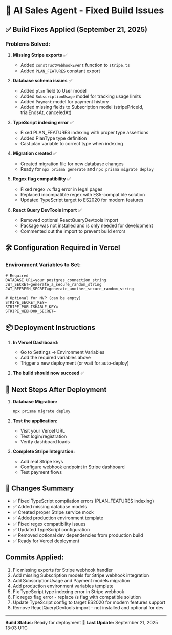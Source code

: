 # 🚀 AI Sales Agent - Fixed Build Issues

## ✅ Build Fixes Applied (September 21, 2025)

### Problems Solved:

1. **Missing Stripe exports** ✅
   - Added `constructWebhookEvent` function to `stripe.ts`
   - Added `PLAN_FEATURES` constant export

2. **Database schema issues** ✅
   - Added `plan` field to User model
   - Added `SubscriptionUsage` model for tracking usage limits
   - Added `Payment` model for payment history
   - Added missing fields to Subscription model (stripePriceId, trialEndsAt, canceledAt)

3. **TypeScript indexing error** ✅
   - Fixed PLAN_FEATURES indexing with proper type assertions
   - Added PlanType type definition
   - Cast plan variable to correct type when indexing

4. **Migration created** ✅
   - Created migration file for new database changes
   - Ready for `npx prisma generate` and `npx prisma migrate deploy`

5. **Regex flag compatibility** ✅
   - Fixed regex `/s` flag error in legal pages
   - Replaced incompatible regex with ES5-compatible solution
   - Updated TypeScript target to ES2020 for modern features

6. **React Query DevTools import** ✅
   - Removed optional ReactQueryDevtools import
   - Package was not installed and is only needed for development
   - Commented out the import to prevent build errors

## 🛠️ Configuration Required in Vercel

### Environment Variables to Set:

```env
# Required
DATABASE_URL=your_postgres_connection_string
JWT_SECRET=generate_a_secure_random_string
JWT_REFRESH_SECRET=generate_another_secure_random_string

# Optional for MVP (can be empty)
STRIPE_SECRET_KEY=
STRIPE_PUBLISHABLE_KEY=
STRIPE_WEBHOOK_SECRET=
```

## 📦 Deployment Instructions

1. **In Vercel Dashboard:**
   - Go to Settings → Environment Variables
   - Add the required variables above
   - Trigger a new deployment (or wait for auto-deploy)

2. **The build should now succeed** ✅

## 🔄 Next Steps After Deployment

1. **Database Migration:**
   ```bash
   npx prisma migrate deploy
   ```

2. **Test the application:**
   - Visit your Vercel URL
   - Test login/registration
   - Verify dashboard loads

3. **Complete Stripe Integration:**
   - Add real Stripe keys
   - Configure webhook endpoint in Stripe dashboard
   - Test payment flows

## 📝 Changes Summary

- ✅ Fixed TypeScript compilation errors (PLAN_FEATURES indexing)
- ✅ Added missing database models
- ✅ Created proper Stripe service mock
- ✅ Added production environment template
- ✅ Fixed regex compatibility issues
- ✅ Updated TypeScript configuration
- ✅ Removed optional dev dependencies from production build
- ✅ Ready for Vercel deployment

## Commits Applied:
1. Fix missing exports for Stripe webhook handler
2. Add missing Subscription models for Stripe webhook integration  
3. Add SubscriptionUsage and Payment models migration
4. Add production environment variables template
5. Fix TypeScript type indexing error in Stripe webhook
6. Fix regex flag error - replace /s flag with compatible solution
7. Update TypeScript config to target ES2020 for modern features support
8. Remove ReactQueryDevtools import - not installed and optional for dev

---

**Build Status:** Ready for deployment 🚀
**Last Update:** September 21, 2025 13:03 UTC